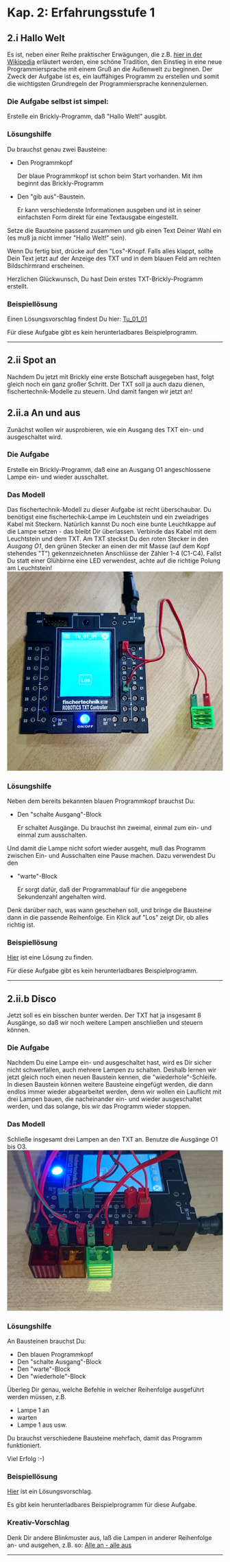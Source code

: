 # Kap. 2: Erfahrungsstufe 1

## 2.i Hallo Welt

Es ist, neben einer Reihe praktischer Erwägungen, die z.B. [hier in der Wikipedia](https://de.wikipedia.org/wiki/Hallo-Welt-Programm)
erläutert werden, eine schöne Tradition, den Einstieg in eine neue Programmiersprache mit einem Gruß an die Außenwelt zu beginnen.
Der Zweck der Aufgabe ist es, ein lauffähiges Programm zu erstellen und somit die wichtigsten Grundregeln der Programmiersprache kennenzulernen.

### Die Aufgabe selbst ist simpel:

Erstelle ein Brickly-Programm, daß "Hallo Welt!" ausgibt.

### Lösungshilfe

Du brauchst genau zwei Bausteine:

- Den Programmkopf

   Der blaue Programmkopf ist schon beim Start vorhanden. Mit ihm beginnt das Brickly-Programm
- Den "gib aus"-Baustein.
    
    Er kann verschiedenste Informationen ausgeben und ist in seiner einfachsten Form direkt für eine Textausgabe eingestellt.

Setze die Bausteine passend zusammen und gib einen Text Deiner Wahl ein (es muß ja nicht immer "Hallo Welt!" sein).

Wenn Du fertig bist, drücke auf den "Los"-Knopf. Falls alles klappt, sollte Dein Text jetzt auf der Anzeige des TXT und in dem blauen Feld am rechten Bildschirmrand erscheinen.

Herzlichen Glückwunsch, Du hast Dein erstes TXT-Brickly-Programm erstellt.

### Beispiellösung

Einen Lösungsvorschlag findest Du hier: [Tu_01_01](/img/Tu_01_01.png)

Für diese Aufgabe gibt es kein herunterladbares Beispielprogramm.

***

## 2.ii Spot an

Nachdem Du jetzt mit Brickly eine erste Botschaft ausgegeben hast, folgt gleich noch ein ganz großer Schritt.
Der TXT soll ja auch dazu dienen, fischertechnik-Modelle zu steuern. Und damit fangen wir jetzt an!

## 2.ii.a An und aus

Zunächst wollen wir ausprobieren, wie ein Ausgang des TXT ein- und ausgeschaltet wird.

### Die Aufgabe

Erstelle ein Brickly-Programm, daß eine an Ausgang O1 angeschlossene Lampe ein- und wieder ausschaltet.

### Das Modell

Das fischertechnik-Modell zu dieser Aufgabe ist recht überschaubar. Du benötigst eine fischertechik-Lampe im Leuchtstein und ein zweiadriges Kabel mit Steckern.
Natürlich kannst Du noch eine bunte Leuchtkappe auf die Lampe setzen - das bleibt Dir überlassen.
Verbinde das Kabel mit dem Leuchtstein und dem TXT. Am TXT steckst Du den roten Stecker in den *Ausgang O1*, den grünen Stecker an einen der mit Masse (auf dem Kopf stehendes "T") gekennzeichneten Anschlüsse der Zähler 1-4 (C1-C4).
Fallst Du statt einer Glühbirne eine LED verwendest, achte auf die richtige Polung am Leuchtstein!
![Im_HW_01_02_i01.png](/img/Im_HW_01_02_i01.png)

### Lösungshilfe

Neben dem bereits bekannten blauen Programmkopf brauchst Du:
- Den "schalte Ausgang"-Block

    Er schaltet Ausgänge. Du brauchst ihn zweimal, einmal zum ein- und einmal zum ausschalten.

Und damit die Lampe nicht sofort wieder ausgeht, muß das Programm zwischen Ein- und Ausschalten eine Pause machen.
Dazu verwendest Du den
- "warte"-Block

    Er sorgt dafür, daß der Programmablauf für die angegebene Sekundenzahl angehalten wird.

Denk darüber nach, was wann geschehen soll, und bringe die Bausteine dann in die passende Reihenfolge.
Ein Klick auf "Los" zeigt Dir, ob alles richtig ist.

### Beispiellösung
[Hier](/img/Tu_01_02.png) ist eine Lösung zu finden.

Für diese Aufgabe gibt es kein herunterladbares Beispielprogramm.

***

## 2.ii.b Disco

Jetzt soll es ein bisschen bunter werden. Der TXT hat ja insgesamt 8 Ausgänge, so daß wir noch weitere Lampen anschließen und steuern können.

### Die Aufgabe

Nachdem Du eine Lampe ein- und ausgeschaltet hast, wird es Dir sicher nicht schwerfallen, auch mehrere Lampen zu schalten. Deshalb lernen wir jetzt gleich noch einen neuen Baustein kennen, die "wiederhole"-Schleife. In diesen Baustein können weitere Bausteine eingefügt werden, die dann endlos immer wieder abgearbeitet werden, denn wir wollen ein Lauflicht mit drei Lampen bauen, die nacheinander ein- und wieder ausgeschaltet werden, und das solange, bis wir das Programm wieder stoppen.

### Das Modell

Schließe insgesamt drei Lampen an den TXT an. Benutze die Ausgänge O1 bis O3.
![Im_HW_01_02_i02.png](/img/Im_HW_01_02_i02.png)

### Lösungshilfe

An Bausteinen brauchst Du:
- Den blauen Programmkopf
- Den "schalte Ausgang"-Block
- Den "warte"-Block
- Den "wiederhole"-Block

Überleg Dir genau, welche Befehle in welcher Reihenfolge ausgeführt werden müssen, z.B.
- Lampe 1 an
- warten
- Lampe 1 aus
usw.

Du brauchst verschiedene Bausteine mehrfach, damit das Programm funktioniert.

Viel Erfolg :-)

### Beispiellösung

[Hier](/img/Tu_01_02b.png) ist ein Lösungsvorschlag.

Es gibt kein herunterladbares Beispielprogramm für diese Aufgabe.

### Kreativ-Vorschlag

Denk Dir andere Blinkmuster aus, laß die Lampen in anderer Reihenfolge an- und ausgehen, z.B. so:
[Alle an - alle aus](/img/Tu_01_02b2.png)


***


